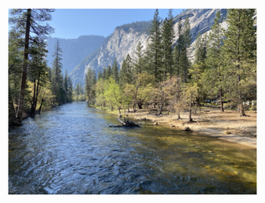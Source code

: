 <!---
aidanestes/aidanestes is a ✨ special ✨ repository because its `README.md` (this file) appears on your GitHub profile.
You can click the Preview link to take a look at your changes.
--->

![Yosemite (May 2024)](./img/yosemite1.HEIC)

